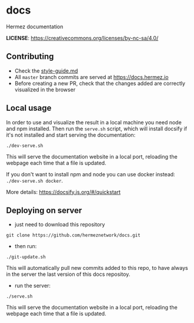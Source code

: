 # docs
Hermez documentation

**LICENSE**: https://creativecommons.org/licenses/by-nc-sa/4.0/

## Contributing
- Check the [style-guide.md](https://github.com/hermeznetwork/docs/blob/master/style-guide.md)
- All `master` branch commits are served at https://docs.hermez.io
- Before creating a new PR, check that the changes added are correctly visualized in the browser

## Local usage

In order to use and visualize the result in a local machine you need node and
npm installed.  Then run the `serve.sh` script, which will install docsify if
it's not installed and start serving the documentation:

```
./dev-serve.sh
```

This will serve the documentation website in a local port, reloading the
webpage each time that a file is updated.

If you don't want to install npm and node you can use docker instead: `./dev-serve.sh docker`.

More details: https://docsify.js.org/#/quickstart

## Deploying on server

- just need to download this repository
```
git clone https://github.com/hermeznetwork/docs.git
```

- then run:
```
./git-update.sh
```
This will automatically pull new commits added to this repo, to have always in
the server the last version of this docs repositoy.

- run the server:
```
./serve.sh
```
This will serve the documentation website in a local port, reloading the
webpage each time that a file is updated.
